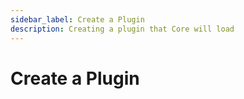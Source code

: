 ```yaml
---
sidebar_label: Create a Plugin
description: Creating a plugin that Core will load
---
```


# Create a Plugin